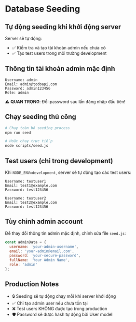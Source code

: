 # Database Seeding

## Tự động seeding khi khởi động server

Server sẽ tự động:
- ✅ Kiểm tra và tạo tài khoản admin nếu chưa có
- ✅ Tạo test users trong môi trường development

## Thông tin tài khoản admin mặc định

```
Username: admin
Email: admin@todoapi.com
Password: admin123456
Role: admin
```

⚠️ **QUAN TRỌNG**: Đổi password sau lần đăng nhập đầu tiên!

## Chạy seeding thủ công

```bash
# Chạy toàn bộ seeding process
npm run seed

# Hoặc chạy trực tiếp
node scripts/seed.js
```

## Test users (chỉ trong development)

Khi `NODE_ENV=development`, server sẽ tự động tạo các test users:

```
Username: testuser1
Email: test1@example.com
Password: test123456

Username: testuser2
Email: test2@example.com
Password: test123456
```

## Tùy chỉnh admin account

Để thay đổi thông tin admin mặc định, chỉnh sửa file `seed.js`:

```javascript
const adminData = {
  username: 'your-admin-username',
  email: 'your-admin@email.com',
  password: 'your-secure-password',
  fullName: 'Your Admin Name',
  role: 'admin'
};
```

## Production Notes

- 🔒 Seeding sẽ tự động chạy mỗi khi server khởi động
- ✅ Chỉ tạo admin user nếu chưa tồn tại
- ❌ Test users KHÔNG được tạo trong production
- 🛡️ Password sẽ được hash tự động bởi User model
